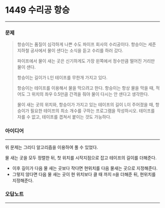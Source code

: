 # 1449 수리공 항승
------------
### 문제

>항승이는 품질이 심각하게 나쁜 수도 파이프 회사의 수리공이다. 항승이는 세준 지하철 공사에서 물이 샌다는 소식을 듣고 수리를 하러 갔다.
>
>파이프에서 물이 새는 곳은 신기하게도 가장 왼쪽에서 정수만큼 떨어진 거리만 물이 샌다.
>
>항승이는 길이가 L인 테이프를 무한개 가지고 있다.
>
>항승이는 테이프를 이용해서 물을 막으려고 한다. 항승이는 항상 물을 막을 때, 적어도 그 위치의 좌우 0.5만큼 간격을 줘야 물이 다시는 안 샌다고 생각한다.
>
>물이 새는 곳의 위치와, 항승이가 가지고 있는 테이프의 길이 L이 주어졌을 때, 항승이가 필요한 테이프의 최소 개수를 구하는 프로그램을 작성하시오. 테이프를 자를 수 없고, 테이프를 겹쳐서 붙이는 것도 가능하다.

### 아이디어
----------
위 문제는 그리디 알고리즘을 이용하여 풀 수 있었다.

물 새는 곳을 모두 정렬한 뒤, 첫 위치를 시작지점으로 잡고 테이프의 길이를 더해준다.  
- 이후 길이가 다음 물 새는 곳보다 작다면 현위치를 다음 물새는 곳으로 지정해준다.
- 그렇지 않다면 다음 물 새는 곳이 현 위치보다 클 때 까지 n을 더해준 뒤, 현위치를 지정해준다.

### 오답노트
----------